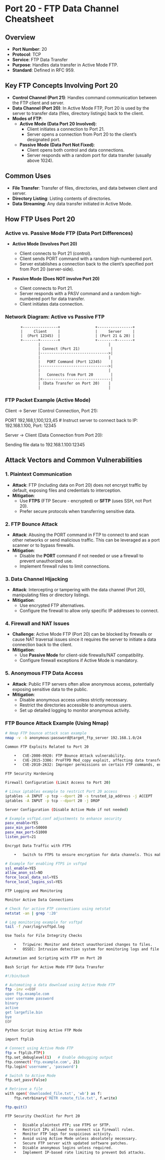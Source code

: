 # Port 20 - FTP Data Channel Cheatsheet

## Overview

- **Port Number**: 20
- **Protocol**: TCP
- **Service**: FTP Data Transfer
- **Purpose**: Handles data transfer in Active Mode FTP.
- **Standard**: Defined in RFC 959.

## Key FTP Concepts Involving Port 20

- **Control Channel (Port 21)**: Handles command communication between the FTP client and server.
- **Data Channel (Port 20)**: In Active Mode FTP, Port 20 is used by the server to transfer data (files, directory listings) back to the client.
- **Modes of FTP**:
  - **Active Mode (Data Port 20 Involved)**:
    - Client initiates a connection to Port 21.
    - Server opens a connection from Port 20 to the client’s designated port.
  - **Passive Mode (Data Port Not Fixed)**:
    - Client opens both control and data connections.
    - Server responds with a random port for data transfer (usually above 1024).

## Common Uses

- **File Transfer**: Transfer of files, directories, and data between client and server.
- **Directory Listing**: Listing contents of directories.
- **Data Streaming**: Any data transfer initiated in Active Mode.

## How FTP Uses Port 20

### Active vs. Passive Mode FTP (Data Port Differences)

- **Active Mode (Involves Port 20)**
  - Client connects to Port 21 (control).
  - Client sends PORT command with a random high-numbered port.
  - Server establishes a connection back to the client’s specified port from Port 20 (server-side).
  
- **Passive Mode (Does NOT involve Port 20)**
  - Client connects to Port 21.
  - Server responds with a PASV command and a random high-numbered port for data transfer.
  - Client initiates data connection.

### Network Diagram: Active vs Passive FTP

           +----------------+                +----------------+
           |     Client     |                |     Server     |
           |  (Port 12345)  |                | (Port 21 & 20) |
           +-------+--------+                +--------+-------+
                   |                               |
                   | Connect (Port 21)              |
                   |------------------------------->|
                   |                               |
                   |   PORT Command (Port 12345)    |
                   |------------------------------->|
                   |                               |
                   |   Connects from Port 20        |
                   |<-------------------------------|
                   | (Data Transfer on Port 20)    |
                   |                               |

### FTP Packet Example (Active Mode)

Client -> Server (Control Connection, Port 21):  

PORT 192,168,1,100,123,45  # Instruct server to connect back to IP: 192.168.1.100, Port: 12345

Server -> Client (Data Connection from Port 20):  

Sending file data to 192.168.1.100:12345

## Attack Vectors and Common Vulnerabilities

### 1. Plaintext Communication
- **Attack**: FTP (including data on Port 20) does not encrypt traffic by default, exposing files and credentials to interception.
- **Mitigation**:
  - Use **FTPS** (FTP Secure - encrypted) or **SFTP** (uses SSH, not Port 20).
  - Prefer secure protocols when transferring sensitive data.

### 2. FTP Bounce Attack
- **Attack**: Abusing the PORT command in FTP to connect to and scan other networks or send malicious traffic. This can be leveraged as a port scanner or to bypass firewalls.
- **Mitigation**:
  - Disable the **PORT** command if not needed or use a firewall to prevent unauthorized use.
  - Implement firewall rules to limit connections.

### 3. Data Channel Hijacking
- **Attack**: Intercepting or tampering with the data channel (Port 20), manipulating files or directory listings.
- **Mitigation**:
  - Use encrypted FTP alternatives.
  - Configure the firewall to allow only specific IP addresses to connect.

### 4. Firewall and NAT Issues
- **Challenge**: Active Mode FTP (Port 20) can be blocked by firewalls or cause NAT traversal issues since it requires the server to initiate a data connection back to the client.
- **Mitigation**:
  - Use **Passive Mode** for client-side firewalls/NAT compatibility.
  - Configure firewall exceptions if Active Mode is mandatory.

### 5. Anonymous FTP Data Access
- **Attack**: Public FTP servers often allow anonymous access, potentially exposing sensitive data to the public.
- **Mitigation**:
  - Disable anonymous access unless strictly necessary.
  - Restrict the directories accessible to anonymous users.
  - Set up detailed logging to monitor anonymous activity.

### FTP Bounce Attack Example (Using Nmap)

```bash
# Nmap FTP bounce attack scan example
nmap -v -b anonymous:password@target_ftp_server 192.168.1.0/24

Common FTP Exploits Related to Port 20

	•	CVE-2000-0920: FTP Bounce Attack vulnerability.
	•	CVE-2015-3306: ProFTPD Mod_copy exploit, affecting data transfer.
	•	CVE-2010-2632: Improper permissions on certain FTP commands, enabling data manipulation.

FTP Security Hardening

Firewall Configuration (Limit Access to Port 20)

# Linux iptables example to restrict Port 20 access
iptables -A INPUT -p tcp --dport 20 -s trusted_ip_address -j ACCEPT
iptables -A INPUT -p tcp --dport 20 -j DROP

Server Configuration (Disable Active Mode if not needed)

# Example vsftpd.conf adjustments to enhance security
pasv_enable=YES
pasv_min_port=50000
pasv_max_port=51000
listen_port=21

Encrypt Data Traffic with FTPS

	•	Switch to FTPS to ensure encryption for data channels. This makes use of SSL/TLS over the standard FTP protocol.

# Example for enabling FTPS in vsftpd
ssl_enable=YES
allow_anon_ssl=NO
force_local_data_ssl=YES
force_local_logins_ssl=YES

FTP Logging and Monitoring

Monitor Active Data Connections

# Check for active FTP connections using netstat
netstat -an | grep ':20'

# Log monitoring example for vsftpd
tail -f /var/log/vsftpd.log

Use Tools for File Integrity Checks

	•	Tripwire: Monitor and detect unauthorized changes to files.
	•	OSSEC: Intrusion detection system for monitoring logs and file changes.

Automation and Scripting with FTP on Port 20

Bash Script for Active Mode FTP Data Transfer

#!/bin/bash

# Automating a data download using Active Mode FTP
ftp -inv <<EOF
open ftp.example.com
user username password
binary
active
get largefile.bin
bye
EOF

Python Script Using Active FTP Mode

import ftplib

# Connect using Active Mode FTP
ftp = ftplib.FTP()
ftp.set_debuglevel(1)   # Enable debugging output
ftp.connect('ftp.example.com', 21)
ftp.login('username', 'password')

# Switch to Active Mode
ftp.set_pasv(False)

# Retrieve a file
with open('downloaded_file.txt', 'wb') as f:
    ftp.retrbinary('RETR remote_file.txt', f.write)

ftp.quit()

FTP Security Checklist for Port 20

	•	Disable plaintext FTP; use FTPS or SFTP.
	•	Restrict IPs allowed to connect via firewall rules.
	•	Monitor FTP logs for suspicious activity.
	•	Avoid using Active Mode unless absolutely necessary.
	•	Secure FTP server with updated software patches.
	•	Disable anonymous logins unless required.
	•	Implement IP-based rate limiting to prevent DoS attacks.
